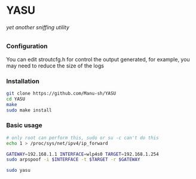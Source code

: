 # YASU
###### yet another sniffing utility

### Configuration
You can edit stroutcfg.h for control the output generated, for example, you may need to reduce the size of the logs


### Installation
```bash
git clone https://github.com/Manu-sh/YASU
cd YASU
make
sudo make install
```


### Basic usage
```bash
# only root can perform this, sudo or su -c can't do this
echo 1 > /proc/sys/net/ipv4/ip_forward

GATEWAY=192.168.1.1 INTERFACE=wlp4s0 TARGET=192.168.1.254
sudo arpspoof -i $INTERFACE -t $TARGET -r $GATEWAY

sudo yasu
```
